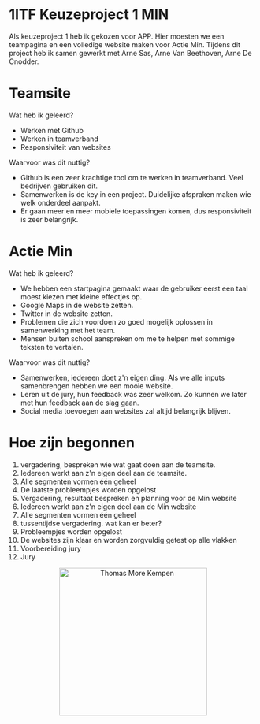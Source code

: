 # 1ITF Keuzeproject 1 MIN

Als keuzeproject 1 heb ik gekozen voor APP. Hier moesten we een teampagina en een volledige website maken voor Actie Min.
Tijdens dit project heb ik samen gewerkt met Arne Sas, Arne Van Beethoven, Arne De Cnodder.

# Teamsite

Wat heb ik geleerd?
- Werken met Github
- Werken in teamverband
- Responsiviteit van websites

Waarvoor was dit nuttig?
- Github is een zeer krachtige tool om te werken in teamverband. Veel bedrijven gebruiken dit.
- Samenwerken is de key in een project. Duidelijke afspraken maken wie welk onderdeel aanpakt.
- Er gaan meer en meer mobiele toepassingen komen, dus responsiviteit is zeer belangrijk.

# Actie Min

Wat heb ik geleerd?
- We hebben een startpagina gemaakt waar de gebruiker eerst een taal moest kiezen met kleine effectjes op.
- Google Maps in de website zetten.
- Twitter in de website zetten.
- Problemen die zich voordoen zo goed mogelijk oplossen in samenwerking met het team.
- Mensen buiten school aanspreken om me te helpen met sommige teksten te vertalen.

Waarvoor was dit nuttig?
- Samenwerken, iedereen doet z'n eigen ding. Als we alle inputs samenbrengen hebben we een mooie website.
- Leren uit de jury, hun feedback was zeer welkom. Zo kunnen we later met hun feedback aan de slag gaan.
- Social media toevoegen aan websites zal altijd belangrijk blijven.

# Hoe zijn begonnen

1. vergadering, bespreken wie wat gaat doen aan de teamsite.
2. Iedereen werkt aan z'n eigen deel aan de teamsite.
3. Alle segmenten vormen één geheel
4. De laatste probleempjes worden opgelost
5. Vergadering, resultaat bespreken en planning voor de Min website
6. Iedereen werkt aan z'n eigen deel aan de Min website
7. Alle segmenten vormen één geheel
8. tussentijdse vergadering. wat kan er beter?
9. Probleempjes worden opgelost
10. De websites zijn klaar en worden zorgvuldig getest op alle vlakken
11. Voorbereiding jury
12. Jury


<p align="center">
    <img src="https://www.thomasmore.be/themes/wundertheme/logo.svg" alt="Thomas More Kempen" width="300" />
</p>









